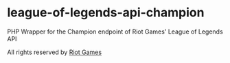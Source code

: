 league-of-legends-api-champion
==============================

PHP Wrapper for the Champion endpoint of Riot Games' League of Legends API

All rights reserved by [Riot Games](http://www.riotgames.com/)
